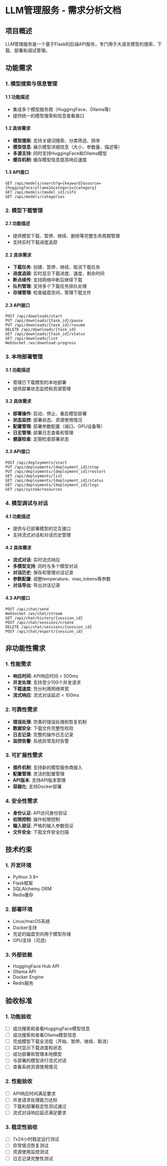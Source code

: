 # LLM管理服务 - 需求分析文档

## 项目概述

LLM管理服务是一个基于Flask的后端API服务，专门用于大语言模型的搜索、下载、部署和调试管理。

## 功能需求

### 1. 模型搜索与信息管理

#### 1.1 功能描述

- 集成多个模型服务商（HuggingFace、Ollama等）
- 提供统一的模型搜索和信息查看接口

#### 1.2 具体需求

- **模型搜索**: 支持关键词搜索、分类筛选、排序
- **模型信息**: 展示模型详细信息（大小、参数量、描述等）
- **多源支持**: 同时支持HuggingFace和Ollama模型
- **缓存机制**: 缓存模型信息提高响应速度

#### 1.3 API接口

```
GET /api/models/search?q={keyword}&source={huggingface|ollama}&category={category}
GET /api/models/{model_id}/info
GET /api/models/categories
```

### 2. 模型下载管理

#### 2.1 功能描述

- 提供模型下载、暂停、继续、删除等完整生命周期管理
- 支持实时下载进度追踪

#### 2.2 具体需求

- **下载任务**: 创建、暂停、继续、取消下载任务
- **进度追踪**: 实时显示下载进度、速度、剩余时间
- **断点续传**: 支持网络中断后继续下载
- **队列管理**: 支持多个下载任务排队处理
- **存储管理**: 检查磁盘空间，管理下载文件

#### 2.3 API接口

```
POST /api/downloads/start
PUT /api/downloads/{task_id}/pause
PUT /api/downloads/{task_id}/resume
DELETE /api/downloads/{task_id}
GET /api/downloads/{task_id}/status
GET /api/downloads/list
WebSocket /ws/download-progress
```

### 3. 本地部署管理

#### 3.1 功能描述

- 管理已下载模型的本地部署
- 提供部署状态监控和资源管理

#### 3.2 具体需求

- **部署操作**: 启动、停止、重启模型部署
- **状态监控**: 部署状态、资源使用情况
- **配置管理**: 部署参数配置（端口、GPU设备等）
- **日志管理**: 部署日志查看和管理
- **健康检查**: 定期检查部署状态

#### 3.3 API接口

```
POST /api/deployments/start
PUT /api/deployments/{deployment_id}/stop
PUT /api/deployments/{deployment_id}/restart
GET /api/deployments/list
GET /api/deployments/{deployment_id}/status
GET /api/deployments/{deployment_id}/logs
GET /api/system/resources
```

### 4. 模型调试与对话

#### 4.1 功能描述

- 提供与已部署模型的交互接口
- 支持流式对话和对话历史管理

#### 4.2 具体需求

- **流式对话**: 实时流式响应
- **多模型支持**: 同时与多个模型对话
- **对话历史**: 保存和管理对话记录
- **参数配置**: 调整temperature、max_tokens等参数
- **对话导出**: 导出对话记录

#### 4.3 API接口

```
POST /api/chat/send
WebSocket /ws/chat/stream
GET /api/chat/history/{session_id}
POST /api/chat/sessions/create
DELETE /api/chat/sessions/{session_id}
POST /api/chat/export/{session_id}
```

## 非功能性需求

### 1. 性能需求

- **响应时间**: API响应时间 < 500ms
- **并发处理**: 支持至少100个并发请求
- **下载速度**: 充分利用网络带宽
- **流式响应**: 流式对话延迟 < 100ms

### 2. 可靠性需求

- **错误处理**: 完善的错误处理和恢复机制
- **数据安全**: 下载文件完整性校验
- **日志记录**: 完整的操作日志记录
- **监控告警**: 系统异常及时告警

### 3. 可扩展性需求

- **插件机制**: 支持新的模型服务商接入
- **配置管理**: 灵活的配置管理
- **API版本**: 支持API版本管理
- **容器化**: 支持Docker部署

### 4. 安全性需求

- **身份认证**: API访问身份验证
- **权限控制**: 操作权限控制
- **输入验证**: 严格的输入参数验证
- **文件安全**: 下载文件安全扫描

## 技术约束

### 1. 开发环境

- Python 3.9+
- Flask框架
- SQLAlchemy ORM
- Redis缓存

### 2. 部署环境

- Linux/macOS系统
- Docker支持
- 充足的磁盘空间用于模型存储
- GPU支持（可选）

### 3. 外部依赖

- HuggingFace Hub API
- Ollama API
- Docker Engine
- Redis服务

## 验收标准

### 1. 功能验收

- [ ] 成功搜索和查看HuggingFace模型信息
- [ ] 成功搜索和查看Ollama模型信息
- [ ] 完成模型下载全流程（开始、暂停、继续、取消）
- [ ] 实时显示下载进度和状态
- [ ] 成功部署和管理本地模型
- [ ] 与部署的模型进行流式对话
- [ ] 查看系统资源使用情况

### 2. 性能验收

- [ ] API响应时间满足要求
- [ ] 并发请求处理能力达标
- [ ] 下载和部署稳定性测试通过
- [ ] 流式对话响应延迟满足要求

### 3. 稳定性验收

- [ ] 7x24小时稳定运行测试
- [ ] 异常情况恢复测试
- [ ] 资源使用监控测试
- [ ] 日志记录完整性测试 